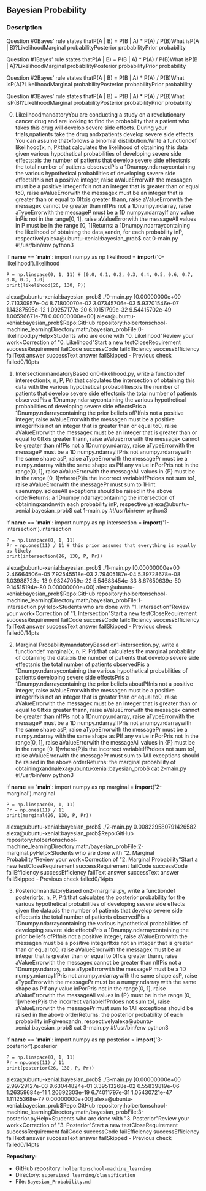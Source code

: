 
## Bayesian Probability

### Description
Question #0Bayes’ rule states thatP(A | B) = P(B | A) * P(A) / P(B)What isP(A | B)?LikelihoodMarginal probabilityPosterior probabilityPrior probability

Question #1Bayes’ rule states thatP(A | B) = P(B | A) * P(A) / P(B)What isP(B | A)?LikelihoodMarginal probabilityPosterior probabilityPrior probability

Question #2Bayes’ rule states thatP(A | B) = P(B | A) * P(A) / P(B)What isP(A)?LikelihoodMarginal probabilityPosterior probabilityPrior probability

Question #3Bayes’ rule states thatP(A | B) = P(B | A) * P(A) / P(B)What isP(B)?LikelihoodMarginal probabilityPosterior probabilityPrior probability

0. LikelihoodmandatoryYou are conducting a study on a revolutionary cancer drug and are looking to find the probability that a patient who takes this drug will develop severe side effects. During your trials,npatients take the drug andxpatients develop severe side effects. You can assume thatxfollows a binomial distribution.Write a functiondef likelihood(x, n, P):that calculates the likelihood of obtaining this data given various hypothetical probabilities of developing severe side effects:xis the number of patients that develop severe side effectsnis the total number of patients observedPis a 1Dnumpy.ndarraycontaining the various hypothetical probabilities of developing severe side effectsIfnis not a positive integer, raise aValueErrorwith the messagen must be a positive integerIfxis not an integer that is greater than or equal to0, raise aValueErrorwith the messagex must be an integer that is greater than or equal to 0Ifxis greater thann, raise aValueErrorwith the messagex cannot be greater than nIfPis not a 1Dnumpy.ndarray, raise aTypeErrorwith the messageP must be a 1D numpy.ndarrayIf any value inPis not in the range[0, 1], raise aValueErrorwith the messageAll values in P must be in the range [0, 1]Returns: a 1Dnumpy.ndarraycontaining the likelihood of obtaining the data,xandn, for each probability inP, respectivelyalexa@ubuntu-xenial:bayesian_prob$ cat 0-main.py 
#!/usr/bin/env python3

if __name__ == '__main__':
    import numpy as np
    likelihood = __import__('0-likelihood').likelihood

    P = np.linspace(0, 1, 11) # [0.0, 0.1, 0.2, 0.3, 0.4, 0.5, 0.6, 0.7, 0.8, 0.9, 1.0]
    print(likelihood(26, 130, P))
alexa@ubuntu-xenial:bayesian_prob$ ./0-main.py 
[0.00000000e+00 2.71330957e-04 8.71800070e-02 3.07345706e-03
 5.93701546e-07 1.14387595e-12 1.09257177e-20 6.10151799e-32
 9.54415702e-49 1.00596671e-78 0.00000000e+00]
alexa@ubuntu-xenial:bayesian_prob$Repo:GitHub repository:holbertonschool-machine_learningDirectory:math/bayesian_probFile:0-likelihood.pyHelp×Students who are done with "0. Likelihood"Review your work×Correction of "0. Likelihood"Start a new testCloseRequirement successRequirement failCode successCode failEfficiency successEfficiency failText answer successText answer failSkipped - Previous check failed0/10pts

1. IntersectionmandatoryBased on0-likelihood.py, write a functiondef intersection(x, n, P, Pr):that calculates the intersection of obtaining this data with the various hypothetical probabilities:xis the number of patients that develop severe side effectsnis the total number of patients observedPis a 1Dnumpy.ndarraycontaining the various hypothetical probabilities of developing severe side effectsPris a 1Dnumpy.ndarraycontaining the prior beliefs ofPIfnis not a positive integer, raise aValueErrorwith the messagen must be a positive integerIfxis not an integer that is greater than or equal to0, raise aValueErrorwith the messagex must be an integer that is greater than or equal to 0Ifxis greater thann, raise aValueErrorwith the messagex cannot be greater than nIfPis not a 1Dnumpy.ndarray, raise aTypeErrorwith the messageP must be a 1D numpy.ndarrayIfPris not anumpy.ndarraywith the same shape asP, raise aTypeErrorwith the messagePr must be a numpy.ndarray with the same shape as PIf any value inPorPris not in the range[0, 1], raise aValueErrorwith the messageAll values in {P} must be in the range [0, 1]where{P}is the incorrect variableIfPrdoes not sum to1, raise aValueErrorwith the messagePr must sum to 1Hint: usenumpy.iscloseAll exceptions should be raised in the above orderReturns: a 1Dnumpy.ndarraycontaining the intersection of obtainingxandnwith each probability inP, respectivelyalexa@ubuntu-xenial:bayesian_prob$ cat 1-main.py 
#!/usr/bin/env python3

if __name__ == '__main__':
    import numpy as np
    intersection = __import__('1-intersection').intersection

    P = np.linspace(0, 1, 11)
    Pr = np.ones(11) / 11 # this prior assumes that everything is equally as likely
    print(intersection(26, 130, P, Pr))
alexa@ubuntu-xenial:bayesian_prob$ ./1-main.py 
[0.00000000e+00 2.46664506e-05 7.92545518e-03 2.79405187e-04
 5.39728678e-08 1.03988723e-13 9.93247059e-22 5.54683454e-33
 8.67650639e-50 9.14515194e-80 0.00000000e+00]
alexa@ubuntu-xenial:bayesian_prob$Repo:GitHub repository:holbertonschool-machine_learningDirectory:math/bayesian_probFile:1-intersection.pyHelp×Students who are done with "1. Intersection"Review your work×Correction of "1. Intersection"Start a new testCloseRequirement successRequirement failCode successCode failEfficiency successEfficiency failText answer successText answer failSkipped - Previous check failed0/14pts

2. Marginal ProbabilitymandatoryBased on1-intersection.py, write a functiondef marginal(x, n, P, Pr):that calculates the marginal probability of obtaining the data:xis the number of patients that develop severe side effectsnis the total number of patients observedPis a 1Dnumpy.ndarraycontaining the various hypothetical probabilities of patients developing severe side effectsPris a 1Dnumpy.ndarraycontaining the prior beliefs aboutPIfnis not a positive integer, raise aValueErrorwith the messagen must be a positive integerIfxis not an integer that is greater than or equal to0, raise aValueErrorwith the messagex must be an integer that is greater than or equal to 0Ifxis greater thann, raise aValueErrorwith the messagex cannot be greater than nIfPis not a 1Dnumpy.ndarray, raise aTypeErrorwith the messageP must be a 1D numpy.ndarrayIfPris not anumpy.ndarraywith the same shape asP, raise aTypeErrorwith the messagePr must be a numpy.ndarray with the same shape as PIf any value inPorPris not in the range[0, 1], raise aValueErrorwith the messageAll values in {P} must be in the range [0, 1]where{P}is the incorrect variableIfPrdoes not sum to1, raise aValueErrorwith the messagePr must sum to 1All exceptions should be raised in the above orderReturns: the marginal probability of obtainingxandnalexa@ubuntu-xenial:bayesian_prob$ cat 2-main.py 
#!/usr/bin/env python3

if __name__ == '__main__':
    import numpy as np
    marginal = __import__('2-marginal').marginal

    P = np.linspace(0, 1, 11)
    Pr = np.ones(11) / 11
    print(marginal(26, 130, P, Pr))
alexa@ubuntu-xenial:bayesian_prob$ ./2-main.py 
0.008229580791426582
alexa@ubuntu-xenial:bayesian_prob$Repo:GitHub repository:holbertonschool-machine_learningDirectory:math/bayesian_probFile:2-marginal.pyHelp×Students who are done with "2. Marginal Probability"Review your work×Correction of "2. Marginal Probability"Start a new testCloseRequirement successRequirement failCode successCode failEfficiency successEfficiency failText answer successText answer failSkipped - Previous check failed0/14pts

3. PosteriormandatoryBased on2-marginal.py, write a functiondef posterior(x, n, P, Pr):that calculates the posterior probability for the various hypothetical probabilities of developing severe side effects given the data:xis the number of patients that develop severe side effectsnis the total number of patients observedPis a 1Dnumpy.ndarraycontaining the various hypothetical probabilities of developing severe side effectsPris a 1Dnumpy.ndarraycontaining the prior beliefs ofPIfnis not a positive integer, raise aValueErrorwith the messagen must be a positive integerIfxis not an integer that is greater than or equal to0, raise aValueErrorwith the messagex must be an integer that is greater than or equal to 0Ifxis greater thann, raise aValueErrorwith the messagex cannot be greater than nIfPis not a 1Dnumpy.ndarray, raise aTypeErrorwith the messageP must be a 1D numpy.ndarrayIfPris not anumpy.ndarraywith the same shape asP, raise aTypeErrorwith the messagePr must be a numpy.ndarray with the same shape as PIf any value inPorPris not in the range[0, 1], raise aValueErrorwith the messageAll values in {P} must be in the range [0, 1]where{P}is the incorrect variableIfPrdoes not sum to1, raise aValueErrorwith the messagePr must sum to 1All exceptions should be raised in the above orderReturns: the posterior probability of each probability inPgivenxandn, respectivelyalexa@ubuntu-xenial:bayesian_prob$ cat 3-main.py 
#!/usr/bin/env python3

if __name__ == '__main__':
    import numpy as np
    posterior = __import__('3-posterior').posterior

    P = np.linspace(0, 1, 11)
    Pr = np.ones(11) / 11
    print(posterior(26, 130, P, Pr))
alexa@ubuntu-xenial:bayesian_prob$ ./3-main.py 
[0.00000000e+00 2.99729127e-03 9.63044824e-01 3.39513268e-02
 6.55839819e-06 1.26359684e-11 1.20692303e-19 6.74011797e-31
 1.05430721e-47 1.11125368e-77 0.00000000e+00]
alexa@ubuntu-xenial:bayesian_prob$Repo:GitHub repository:holbertonschool-machine_learningDirectory:math/bayesian_probFile:3-posterior.pyHelp×Students who are done with "3. Posterior"Review your work×Correction of "3. Posterior"Start a new testCloseRequirement successRequirement failCode successCode failEfficiency successEfficiency failText answer successText answer failSkipped - Previous check failed0/14pts

**Repository:**
- GitHub repository: `holbertonschool-machine_learning`
- Directory: `supervised_learning/classification`
- File: `Bayesian_Probability.md`
